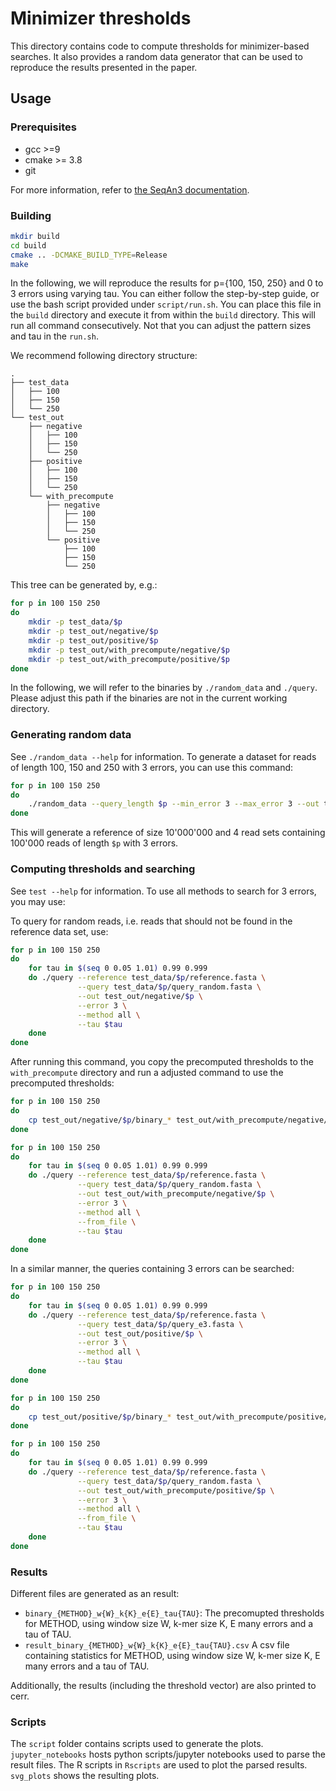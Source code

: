 <!--
SPDX-FileCopyrightText: 2006-2025 Knut Reinert & Freie Universität Berlin
SPDX-FileCopyrightText: 2016-2025 Knut Reinert & MPI für molekulare Genetik
SPDX-License-Identifier: BSD-3-Clause
-->

# Minimizer thresholds

This directory contains code to compute thresholds for minimizer-based searches.
It also provides a random data generator that can be used to reproduce the results presented in the paper.

## Usage

### Prerequisites
* gcc >=9
* cmake >= 3.8
* git

For more information, refer to [the SeqAn3 documentation](https://docs.seqan.de/seqan/3-master-user/setup.html).

### Building
```bash
mkdir build
cd build
cmake .. -DCMAKE_BUILD_TYPE=Release
make
```
In the following, we will reproduce the results for p={100, 150, 250} and 0 to 3 errors using varying tau.
You can either follow the step-by-step guide, or use the bash script provided under `script/run.sh`. You can place this
file in the `build` directory and execute it from within the `build` directory. This will run all command consecutively.
Not that you can adjust the pattern sizes and tau in the `run.sh`.

We recommend following directory structure:
```
.
├── test_data
│   ├── 100
│   ├── 150
│   └── 250
└── test_out
    ├── negative
    │   ├── 100
    │   ├── 150
    │   └── 250
    ├── positive
    │   ├── 100
    │   ├── 150
    │   └── 250
    └── with_precompute
        ├── negative
        │   ├── 100
        │   ├── 150
        │   └── 250
        └── positive
            ├── 100
            ├── 150
            └── 250
```
This tree can be generated by, e.g.:
```bash
for p in 100 150 250
do
    mkdir -p test_data/$p
    mkdir -p test_out/negative/$p
    mkdir -p test_out/positive/$p
    mkdir -p test_out/with_precompute/negative/$p
    mkdir -p test_out/with_precompute/positive/$p
done
```
In the following, we will refer to the binaries by `./random_data` and `./query`.  Please adjust this path if the binaries are not in the current working directory.

### Generating random data
See `./random_data --help` for information.
To generate a dataset for reads of length 100, 150 and 250 with 3 errors, you can use this command:
```bash
for p in 100 150 250
do
	./random_data --query_length $p --min_error 3 --max_error 3 --out test_data/$p
done
```
This will generate a reference of size 10'000'000 and 4 read sets containing 100'000 reads of length `$p` with 3 errors.

### Computing thresholds and searching
See `test --help` for information.
To use all methods to search for 3 errors, you may use:

To query for random reads, i.e. reads that should not be found in the reference data set, use:
```bash
for p in 100 150 250
do
    for tau in $(seq 0 0.05 1.01) 0.99 0.999
    do ./query --reference test_data/$p/reference.fasta \
               --query test_data/$p/query_random.fasta \
               --out test_out/negative/$p \
               --error 3 \
               --method all \
               --tau $tau
    done
done
```
After running this command, you copy the precomputed thresholds to the `with_precompute` directory and run a adjusted command to use the precomputed thresholds:
```bash
for p in 100 150 250
do
	cp test_out/negative/$p/binary_* test_out/with_precompute/negative/$p
done
```
```bash
for p in 100 150 250
do
    for tau in $(seq 0 0.05 1.01) 0.99 0.999
    do ./query --reference test_data/$p/reference.fasta \
               --query test_data/$p/query_random.fasta \
               --out test_out/with_precompute/negative/$p \
               --error 3 \
               --method all \
               --from_file \
               --tau $tau
    done
done
```
In a similar manner, the queries containing 3 errors can be searched:

```bash
for p in 100 150 250
do
    for tau in $(seq 0 0.05 1.01) 0.99 0.999
    do ./query --reference test_data/$p/reference.fasta \
               --query test_data/$p/query_e3.fasta \
               --out test_out/positive/$p \
               --error 3 \
               --method all \
               --tau $tau
    done
done
```
```bash
for p in 100 150 250
do
	cp test_out/positive/$p/binary_* test_out/with_precompute/positive/$p
done
```
```bash
for p in 100 150 250
do
    for tau in $(seq 0 0.05 1.01) 0.99 0.999
    do ./query --reference test_data/$p/reference.fasta \
               --query test_data/$p/query_random.fasta \
               --out test_out/with_precompute/positive/$p \
               --error 3 \
               --method all \
               --from_file \
               --tau $tau
    done
done
```
### Results
Different files are generated as an result:
* `binary_{METHOD}_w{W}_k{K}_e{E}_tau{TAU}`: The precomupted thresholds for METHOD, using window size W, k-mer size K, E many errors and a tau of TAU.
* `result_binary_{METHOD}_w{W}_k{K}_e{E}_tau{TAU}.csv` A csv file containing statistics for METHOD, using window size W, k-mer size K, E many errors and a tau of TAU.

Additionally, the results (including the threshold vector) are also printed to cerr.

### Scripts
The `script` folder contains scripts used to generate the plots.
`jupyter_notebooks` hosts python scripts/jupyter notebooks used to parse the result files.
The R scripts in `Rscripts` are used to plot the parsed results.
`svg_plots` shows the resulting plots.
